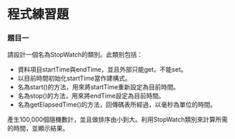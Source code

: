 # 程式練習題

### 題目一

請設計一個名為StopWatch的類別。此類別包括：

* 資料項目startTime與endTime，並且外部只能get，不能set。
* 以目前時間初始化startTime當作建構式。
* 名為start\(\)的方法，用來將startTime重新設定為目前時間。
* 名為stop\(\)的方法，用來將endTime設定為目前時間。
* 名為getElapsedTime\(\)的方法，回傳碼表所經過，以毫秒為單位的時間。

產生100,000個隨機數計，並且做排序由小到大。利用StopWatch類別來計算所需的時間，並顯示結果。







